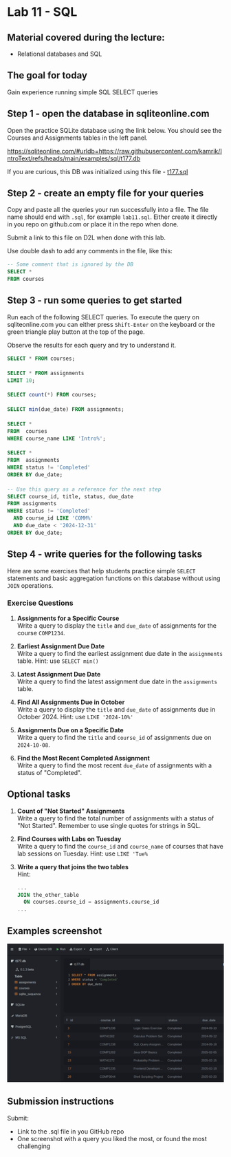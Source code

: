 # Lab 11 - SQL



## Material covered during the lecture:
- Relational databases and SQL

## The goal for today
Gain experience running simple SQL SELECT queries


## Step 1 - open the database in sqliteonline.com
Open the practice SQLite database using the link below.
You should see the Courses and Assignments tables in the left panel.

https://sqliteonline.com/#urldb=https://raw.githubusercontent.com/kamrik/IntroText/refs/heads/main/examples/sql/t177.db

If you are curious, this DB was initialized using this file - [t177.sql](../examples/sql/t177.sql)

## Step 2 - create an empty file for your queries
Copy and paste all the queries your run successfully into a file. 
The file name should end with `.sql`, for example
`lab11.sql`. 
Either create it directly in you repo on github.com or place it in the repo when done.

Submit a link to this file on D2L when done with this lab.

Use double dash to add any comments in the file, like this:

```sql
-- Some comment that is ignored by the DB
SELECT * 
FROM courses
``` 

## Step 3 - run some queries to get started
Run each of the following SELECT queries.
To execute the query on sqliteonline.com you can either press `Shift-Enter` on the keyboard or the green triangle play button at the top of the page.

Observe the results for each query and try to understand it.

```sql
SELECT * FROM courses;

SELECT * FROM assignments
LIMIT 10; 

SELECT count(*) FROM courses;

SELECT min(due_date) FROM assignments;

SELECT *
FROM  courses
WHERE course_name LIKE 'Intro%';

SELECT *
FROM  assignments
WHERE status != 'Completed'
ORDER BY due_date;

-- Use this query as a reference for the next step
SELECT course_id, title, status, due_date
FROM assignments
WHERE status != 'Completed'	
  AND course_id LIKE 'COMM%'
  AND due_date < '2024-12-31'
ORDER BY due_date;
```

## Step 4 - write queries for the following tasks
Here are some exercises that help students practice simple `SELECT` statements and basic aggregation functions on this database without using `JOIN` operations. 

### Exercise Questions


1. **Assignments for a Specific Course**  
   Write a query to display the `title` and `due_date` of assignments for the course `COMP1234`.


2. **Earliest Assignment Due Date**  
   Write a query to find the earliest assignment due date in the `assignments` table. Hint: use `SELECT min()`

   
3. **Latest Assignment Due Date**  
   Write a query to find the latest assignment due date in the `assignments` table.

  
4. **Find All Assignments Due in October**  
   Write a query to display the `title` and `due_date` of assignments due in October 2024. Hint: use `LIKE '2024-10%'`

5. **Assignments Due on a Specific Date**  
    Write a query to find the `title` and `course_id` of assignments due on `2024-10-08`.

6. **Find the Most Recent Completed Assignment**  
    Write a query to find the most recent `due_date` of assignments with a status of "Completed".



## Optional tasks

1. **Count of "Not Started" Assignments**  
   Write a query to find the total number of assignments with a status of "Not Started". Remember to use single quotes for strings in SQL.

1. **Find Courses with Labs on Tuesday**  
   Write a query to find the `course_id` and `course_name` of courses that have lab sessions on Tuesday. Hint: use `LIKE 'Tue%`
   
1. **Write a query that joins the two tables**  
    Hint:
    ```sql
    ...
    JOIN the_other_table 
      ON courses.course_id = assignments.course_id
    ...
    ```


## Examples screenshot

![](img/sqliteonline.png)


## Submission instructions
Submit:
 - Link to the .sql file in you GitHub repo
 - One screenshot with a query you liked the most, or found the most challenging
